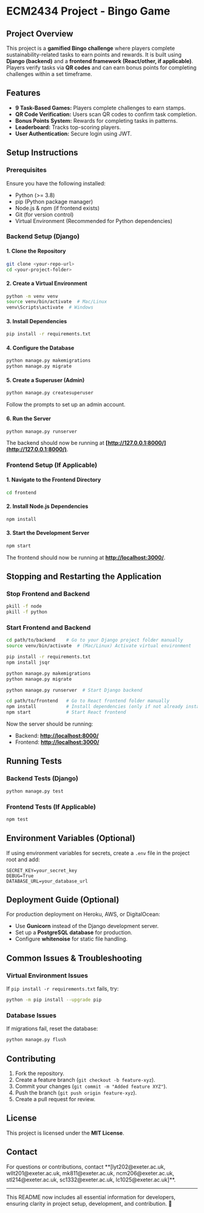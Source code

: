 # ECM2434 Project - Bingo Game

## **Project Overview**

This project is a **gamified Bingo challenge** where players complete sustainability-related tasks to earn points and rewards. It is built using **Django (backend)** and a **frontend framework (React/other, if applicable)**. Players verify tasks via **QR codes** and can earn bonus points for completing challenges within a set timeframe.

## **Features**

- **9 Task-Based Games:** Players complete challenges to earn stamps.
- **QR Code Verification:** Users scan QR codes to confirm task completion.
- **Bonus Points System:** Rewards for completing tasks in patterns.
- **Leaderboard:** Tracks top-scoring players.
- **User Authentication:** Secure login using JWT.

## **Setup Instructions**

### **Prerequisites**

Ensure you have the following installed:

- Python (>= 3.8)
- pip (Python package manager)
- Node.js & npm (if frontend exists)
- Git (for version control)
- Virtual Environment (Recommended for Python dependencies)

### **Backend Setup (Django)**

#### 1. Clone the Repository

```bash
git clone <your-repo-url>
cd <your-project-folder>
```

#### 2. Create a Virtual Environment

```bash
python -m venv venv
source venv/bin/activate  # Mac/Linux
venv\Scripts\activate  # Windows
```

#### 3. Install Dependencies

```bash
pip install -r requirements.txt
```

#### 4. Configure the Database

```bash
python manage.py makemigrations
python manage.py migrate
```

#### 5. Create a Superuser (Admin)

```bash
python manage.py createsuperuser
```

Follow the prompts to set up an admin account.

#### 6. Run the Server

```bash
python manage.py runserver
```

The backend should now be running at **[http://127.0.0.1:8000/](http://127.0.0.1:8000/)**.

### **Frontend Setup (If Applicable)**

#### 1. Navigate to the Frontend Directory

```bash
cd frontend
```

#### 2. Install Node.js Dependencies

```bash
npm install
```

#### 3. Start the Development Server

```bash
npm start
```

The frontend should now be running at **[http://localhost:3000/](http://localhost:3000/)**.

## **Stopping and Restarting the Application**

### **Stop Frontend and Backend**

```bash
pkill -f node
pkill -f python
```

### **Start Frontend and Backend**

```bash
cd path/to/backend    # Go to your Django project folder manually
source venv/bin/activate  # (Mac/Linux) Activate virtual environment

pip install -r requirements.txt
npm install jsqr

python manage.py makemigrations
python manage.py migrate

python manage.py runserver  # Start Django backend

cd path/to/frontend   # Go to React frontend folder manually
npm install           # Install dependencies (only if not already installed)
npm start             # Start React frontend
```

Now the server should be running:

- Backend: **[http://localhost:8000/](http://localhost:8000/)**
- Frontend: **[http://localhost:3000/](http://localhost:3000/)**

## **Running Tests**

### **Backend Tests (Django)**

```bash
python manage.py test
```

### **Frontend Tests (If Applicable)**

```bash
npm test
```

## **Environment Variables (Optional)**

If using environment variables for secrets, create a `.env` file in the project root and add:

```env
SECRET_KEY=your_secret_key
DEBUG=True
DATABASE_URL=your_database_url
```

## **Deployment Guide (Optional)**

For production deployment on Heroku, AWS, or DigitalOcean:

- Use **Gunicorn** instead of the Django development server.
- Set up a **PostgreSQL database** for production.
- Configure **whitenoise** for static file handling.

## **Common Issues & Troubleshooting**

### **Virtual Environment Issues**

If `pip install -r requirements.txt` fails, try:

```bash
python -m pip install --upgrade pip
```

### **Database Issues**

If migrations fail, reset the database:

```bash
python manage.py flush
```

## **Contributing**

1. Fork the repository.
2. Create a feature branch (`git checkout -b feature-xyz`).
3. Commit your changes (`git commit -m "Added feature XYZ"`).
4. Push the branch (`git push origin feature-xyz`).
5. Create a pull request for review.

## **License**

This project is licensed under the **MIT License**.

## **Contact**

For questions or contributions, contact \*\*[lyt202\@exeter.ac.uk, wllt201\@exeter.ac.uk, mk811\@exeter.ac.uk, ncm206\@exeter.ac.uk, stl214\@exeter.ac.uk, sc1332\@exeter.ac.uk, lc1025\@exeter.ac.uk]\*\*.



---

This README now includes all essential information for developers, ensuring clarity in project setup, development, and contribution. 🚀

